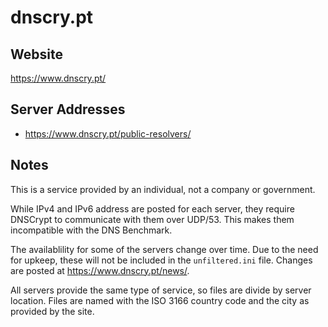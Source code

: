 # dnscry.pt

## Website
https://www.dnscry.pt/

## Server Addresses
- https://www.dnscry.pt/public-resolvers/

## Notes
This is a service provided by an individual, not a company or government.

While IPv4 and IPv6 address are posted for each server, they require DNSCrypt
to communicate with them over UDP/53. This makes them incompatible with the DNS
Benchmark.

The availablility for some of the servers change over time. Due to the need for 
upkeep, these will not be included in the `unfiltered.ini` file. Changes are
posted at https://www.dnscry.pt/news/.

All servers provide the same type of service, so files are divide by server
location. Files are named with the ISO 3166 country code and the city as
provided by the site.